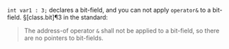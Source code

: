 `int var1 : 3;` declares a bit-field, and you can not apply `operator&` to a bit-field. §[class.bit]¶3 in the standard:

> The address-of operator `&` shall not be applied to a bit-field, so there are no pointers to bit-fields.